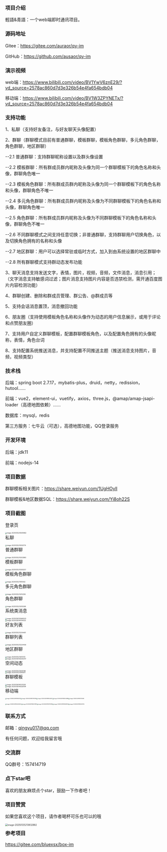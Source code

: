 
### 项目介绍

輕語&青語：一个web端即时通讯项目。



### 源码地址

Gitee：https://gitee.com/auraor/qy-im

GitHub：https://github.com/ausaor/qy-im



### 演示视频

web端：https://www.bilibili.com/video/BV1YwV6znE29/?vd_source=2578ac860d7d3e326b54e4fa654bdb04

移动端：https://www.bilibili.com/video/BV1W3ZPYNETx/?vd_source=2578ac860d7d3e326b54e4fa654bdb04



### 支持功能

1、私聊（支持好友备注，与好友聊天头像配置）

2、群聊（群聊模式目前有普通群聊，模板群聊，模板角色群聊，多元角色群聊，角色群聊，地区群聊）

--2.1 普通群聊：支持群聊昵称设置以及群头像设置

--2.2 模板群聊：所有群成员群内昵称及头像为同一个群聊模板下的角色名称和头像，群聊角色唯一

--2.3 模板角色群聊：所有群成员群内昵称及头像为同一个群聊模板下的角色名称和头像，群聊角色不唯一

--2.4 多元角色群聊：所有群成员群内昵称及头像为不同群聊模板下的角色名称和头像，群聊角色唯一

--2.5 角色群聊：所有群成员群内昵称及头像为不同群聊模板下的角色名称和头像，群聊角色不唯一

--2.6 不同群聊模式之间支持任意切换；非普通群聊，支持群聊用户切换角色，以及切换角色拥有的名称和头像

--2.7 地区群聊：用户可以选择常驻或临时方式，加入到由系统设置的地区群聊中

--2.8 所有群聊模式支持群动态发布功能

3、聊天消息支持发送文字，表情，图片，视频，音频，文件消息，消息引用；（文字消息支持敏感词过滤；图片消息支持图片内容是否违禁检测，需开通百度图片内容检测功能）

4、群聊创建、删除和群成员管理、群公告、@群成员等

5、支持会话消息置顶，消息撤回功能

6、朋友圈（支持使用模板角色名称和头像作为动态的用户信息展示，或用于评论和点赞朋友圈）

7、支持用户自定义群聊模板，配置群聊模板角色，以及配置角色拥有的头像昵称，表情，角色台词

8、支持配置系统推送消息，并支持配置不同推送主题（推送消息支持图片，音频，视频类型）



### 技术栈

后端：spring boot 2.7.17，mybatis-plus，druid，netty，redission，hutool......

前端：vue2，element-ui，vuetify，axios，three.js，@amap/amap-jsapi-loader（高德地图依赖）......

数据库：mysql，redis

第三方服务：七牛云（可选），高德地图功能，QQ登录服务



### 开发环境

后端：jdk11

前端：nodejs-14



### 项目数据

群聊模板相关图片：https://share.weiyun.com/1UgHOyll

群聊模板&地区数据SQL：https://share.weiyun.com/Yi8oh22S



### 项目截图

登录页

<img src="img/image-20250125205609962.png" alt="image-20250125205609962" style="zoom: 33%;float:left;" />
<p style="clear:both;"></p>



私聊

<img src="img/image-20250125210030774.png" alt="image-20250125210030774" style="zoom:33%;float:left;" />
<p style="clear:both;"></p>


普通群聊

<img src="img/image-20250125210203980.png" alt="image-20250125210203980" style="zoom:33%;float:left;" />
<p style="clear:both;"></p>


模板群聊

<img src="img/image-20250125210300257.png" alt="image-20250125210300257" style="zoom:33%;float:left;" />
<p style="clear:both;"></p>


模板角色群聊

<img src="img/image-20250125211913562.png" alt="image-20250125211913562" style="zoom:33%;float:left;" />

<p style="clear:both;"></p>


多元角色群聊

<img src="img/image-20250125212012095.png" alt="image-20250125212012095" style="zoom:33%;float:left;" />

<p style="clear:both;"></p>


角色群聊

<img src="img/image-20250125212055589.png" alt="image-20250125212055589" style="zoom:33%;float:left;" />

<p style="clear:both;"></p>

系统类消息

<img src="img/image-20250126135849320.png" alt="image-20250126135849320" style="zoom:33%;float:left;" />

<p style="clear:both;"></p>

<img src="img/image-20250126140014025.png" alt="image-20250126140014025" style="zoom:33%;float:left;" />

<p style="clear:both;"></p>



好友列表

<img src="img/image-20250125212204491.png" alt="image-20250125212204491" style="zoom:33%;float:left;" />

<p style="clear:both;"></p>


群聊列表

<img src="img/image-20250125212324438.png" alt="image-20250125212324438" style="zoom:33%;float:left;" />
<p style="clear:both;"></p>


地区群聊

<img src="img/image-20250125212613512.png" alt="image-20250125212613512" style="zoom:33%;float:left;" />

<p style="clear:both;"></p>
<img src="img/image-20250126142630247.png" alt="image-20250126142630247" style="zoom:33%;float:left;" />

<p style="clear:both;"></p>


空间动态

<img src="img/image-20250125212835186.png" alt="image-20250125212835186" style="zoom:33%;float:left;" />

<p style="clear:both;"></p>
<img src="img/image-20250125212905811.png" alt="image-20250125212905811" style="zoom:33%;float:left;" />

<p style="clear:both;"></p>

群聊模板

<img src="img/image-20250126145531206.png" alt="image-20250126145531206" style="zoom:33%;float:left;" />

<p style="clear:both;"></p>

<img src="img/image-20250126145628794.png" alt="image-20250126145628794" style="zoom:33%;float:left;" />

<p style="clear:both;"></p>

移动端

<img src="img/image-20250329181644512.png" alt="image-20250329181644512" style="zoom:25%;" /><img src="img/image-20250329181750784.png" alt="image-20250329181750784" style="zoom:25%;" /><img src="img/image-20250329181844423.png" alt="image-20250329181844423" style="zoom:25%;" /><img src="img/image-20250329182004686.png" alt="image-20250329182004686" style="zoom:25%;" /><img src="img/image-20250329182110536.png" alt="image-20250329182110536" style="zoom:25%;" />

<img src="img/image-20250329182240063.png" alt="image-20250329182240063" style="zoom:25%;" /><img src="img/image-20250329182321819.png" alt="image-20250329182321819" style="zoom:25%;" /><img src="img/image-20250329195759183.png" alt="image-20250329195759183" style="zoom:25%;" /><img src="img/image-20250329195846128.png" alt="image-20250329195846128" style="zoom:25%;" /><img src="img/image-20250329195929705.png" alt="image-20250329195929705" style="zoom:25%;" />

### 联系方式

邮箱：qingyu017@qq.com

有任何问题，欢迎给我留言哦



### 交流群

QQ群号：157414719




### 点下star吧
喜欢的朋友麻烦点个star，鼓励一下作者吧！



### 项目赞赏

如果您喜欢这个项目，请作者喝杯可乐也可以的哦

<img src="img/image-20250125213832882.png" alt="image-20250125213832882" style="zoom:50%;float:left;" />

<p style="clear:both;"></p>


### 参考项目

https://gitee.com/bluexsx/box-im
